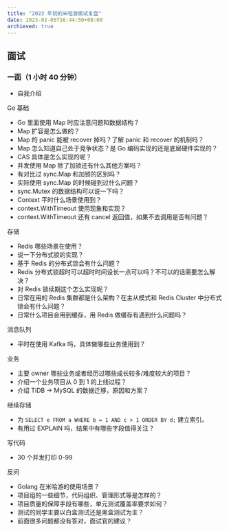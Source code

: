 ```yaml
---
title: "2023 年初的米哈游面试复盘"
date: 2023-02-05T16:44:50+08:00
archieved: true
---
```


## 面试
### 一面（1 小时 40 分钟）
- 自我介绍

Go 基础
- Go 里面使用 Map 时应注意问题和数据结构？
- Map 扩容是怎么做的？
- Map 的 panic 能被 recover 掉吗？了解 panic 和 recover 的机制吗？
- Map 怎么知道自己处于竞争状态？是 Go 编码实现的还是底层硬件实现的？
- CAS 具体是怎么实现的呢？
- 并发使用 Map 除了加锁还有什么其他方案吗？
- 有对比过 sync.Map 和加锁的区别吗？
- 实际使用 sync.Map 的时候碰到过什么问题？
- sync.Mutex 的数据结构可以说一下吗？
- Context 平时什么场景使用到？
- context.WithTimeout 使用现象和实现？
- context.WithTimeout 还有 cancel 返回值，如果不去调用是否有问题？

存储
- Redis 哪些场景在使用？
- 说一下分布式锁的实现？
- 基于 Redis 的分布式锁会有什么问题？
- Redis 分布式锁超时可以超时时间设长一点可以吗？不可以的话需要怎么解决？
- 对 Redis 锁续期这个怎么实现呢？
- 日常在用的 Redis 集群都是什么架构？在主从模式和 Redis Cluster 中分布式锁会有什么问题？
- 日常什么项目会用到缓存，用 Redis 做缓存有遇到什么问题吗？

消息队列
- 平时在使用 Kafka 吗，具体做哪些业务使用到？

业务
- 主要 owner 哪些业务或者经历过哪些成长较多/难度较大的项目？
- 介绍一个业务项目从 0 到 1 的上线过程？
- 介绍 TiDB -> MySQL 的数据迁移，原因和方案？

继续存储
- 为 `SELECT e FROM a WHERE b = 1 AND c > 1 ORDER BY d;` 建立索引。
- 有用过 EXPLAIN 吗，结果中有哪些字段值得关注？

写代码
- 30 个并发打印 0-99

反问
- Golang 在米哈游的使用场景？
- 项目组的一些细节，代码组织、管理形式等是怎样的？
- 项目质量的保障手段有哪些，单元测试覆盖率要求如何？
- 测试的同学主要以白盒测试还是黑盒测试为主？
- 前面很多问题都没有答对，面试官的建议？
